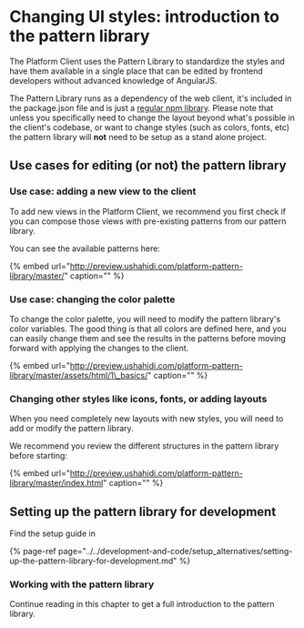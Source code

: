 # Changing UI styles: introduction to the pattern library

The Platform Client uses the Pattern Library to standardize the styles and have them available in a single place that can be edited by frontend developers without advanced knowledge of AngularJS.

The Pattern Library runs as a dependency of the web client, it's included in the package.json file and is just a [regular npm library](https://www.npmjs.com/package/ushahidi-platform-pattern-library). Please note that unless you specifically need to change the layout beyond what's possible in the client's codebase, or want to change styles \(such as colors, fonts, etc\) the pattern library will **not** need to be setup as a stand alone project.

## Use cases for editing \(or not\) the pattern library

### Use case: adding a new view to the client

To add new views in the Platform Client, we recommend you first check if you can compose those views with pre-existing patterns from our pattern library.

You can see the available patterns here:

{% embed url="http://preview.ushahidi.com/platform-pattern-library/master/" caption="" %}

### Use case: changing the color palette

To change the color palette, you will need to modify the pattern library's color variables. The good thing is that all colors are defined here, and you can easily change them and see the results in the patterns before moving forward with applying the changes to the client.

{% embed url="http://preview.ushahidi.com/platform-pattern-library/master/assets/html/1\_basics/" caption="" %}

### Changing other styles like icons, fonts, or adding layouts

When you need completely new layouts with new styles, you will need to add or modify the pattern library.

We recommend you review the different structures in the pattern library before starting:

{% embed url="http://preview.ushahidi.com/platform-pattern-library/master/index.html" caption="" %}

## Setting up the pattern library for development

Find the setup guide in 

{% page-ref page="../../development-and-code/setup\_alternatives/setting-up-the-pattern-library-for-development.md" %}

### Working with the pattern library

Continue reading in this chapter  to get a full introduction to the pattern library.  


